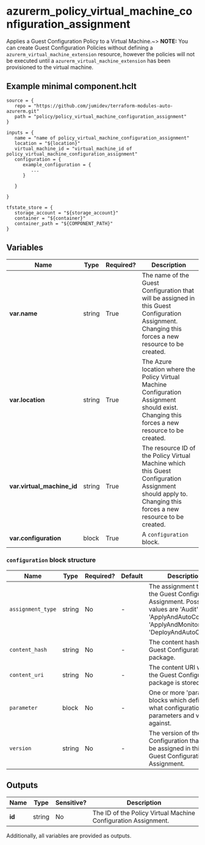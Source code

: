 # azurerm_policy_virtual_machine_configuration_assignment

Applies a Guest Configuration Policy to a Virtual Machine.~> **NOTE:** You can create Guest Configuration Policies without defining a `azurerm_virtual_machine_extension` resource, however the policies will not be executed until a `azurerm_virtual_machine_extension` has been provisioned to the virtual machine.

## Example minimal component.hclt

```hcl
source = {
   repo = "https://github.com/jumidev/terraform-modules-auto-azurerm.git" 
   path = "policy/policy_virtual_machine_configuration_assignment" 
}

inputs = {
   name = "name of policy_virtual_machine_configuration_assignment" 
   location = "${location}" 
   virtual_machine_id = "virtual_machine_id of policy_virtual_machine_configuration_assignment" 
   configuration = {
      example_configuration = {
         ...
      }
  
   }
 
}

tfstate_store = {
   storage_account = "${storage_account}" 
   container = "${container}" 
   container_path = "${COMPONENT_PATH}" 
}

```

## Variables

| Name | Type | Required? |  Description |
| ---- | ---- | --------- |  ----------- |
| **var.name** | string | True | The name of the Guest Configuration that will be assigned in this Guest Configuration Assignment. Changing this forces a new resource to be created. | 
| **var.location** | string | True | The Azure location where the Policy Virtual Machine Configuration Assignment should exist. Changing this forces a new resource to be created. | 
| **var.virtual_machine_id** | string | True | The resource ID of the Policy Virtual Machine which this Guest Configuration Assignment should apply to. Changing this forces a new resource to be created. | 
| **var.configuration** | block | True | A `configuration` block. | 

### `configuration` block structure

| Name | Type | Required? | Default | Description |
| ---- | ---- | --------- | ------- | ----------- |
| `assignment_type` | string | No | - | The assignment type for the Guest Configuration Assignment. Possible values are 'Audit', 'ApplyAndAutoCorrect', 'ApplyAndMonitor' and 'DeployAndAutoCorrect'. |
| `content_hash` | string | No | - | The content hash for the Guest Configuration package. |
| `content_uri` | string | No | - | The content URI where the Guest Configuration package is stored. |
| `parameter` | block | No | - | One or more 'parameter' blocks which define what configuration parameters and values against. |
| `version` | string | No | - | The version of the Guest Configuration that will be assigned in this Guest Configuration Assignment. |



## Outputs

| Name | Type | Sensitive? | Description |
| ---- | ---- | --------- | --------- |
| **id** | string | No  | The ID of the Policy Virtual Machine Configuration Assignment. | 

Additionally, all variables are provided as outputs.
